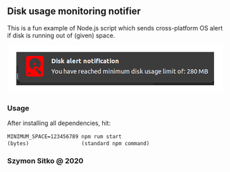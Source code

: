 ## Disk usage monitoring notifier

This is a fun example of Node.js script which sends cross-platform OS alert if
disk is running out of (given) space.

![alt text](./assets/preview.png)

### Usage

After installing all dependencies, hit:

    MINIMUM_SPACE=123456789 npm rum start
    (bytes)                 (standard npm command)

### Szymon Sitko @ 2020
